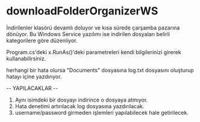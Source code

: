 # downloadFolderOrganizerWS


İndirilenler klasörü devamlı doluyor ve kısa sürede çarşamba pazarına dönüyor. Bu Windows Service yazılımı ise indirilen dosyaları belirli kategorilere göre düzenliyor.

Program.cs'deki x.RunAs()'deki parametreleri kendi bilgilerinizi girerek kullanabilirsiniz.

herhangi bir hata olursa "Documents" dosyasına log.txt dosyasını oluşturup hatayı içine yazdırıyor.


--  YAPILACAKLAR  --
1. Aynı isimdeki bir dosyayı indirince o dosyaya atmıyor.
2. Hata denetimi artırılacak log dosyasına yazdırılacak.
3. username/password girmeden işlemleri yapılabilecek hale getirilecek.
